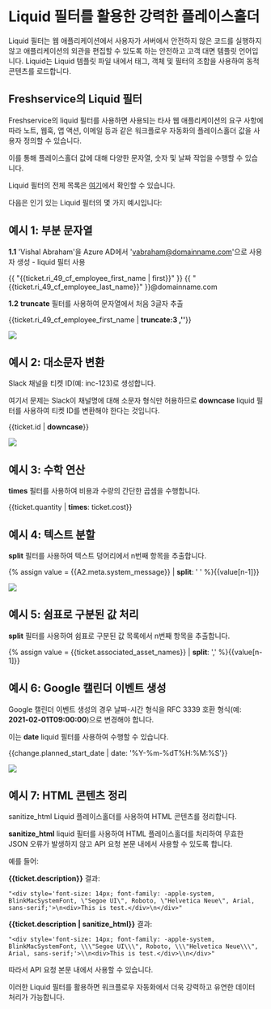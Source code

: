 # Liquid 필터를 활용한 강력한 플레이스홀더

Liquid 필터는 웹 애플리케이션에서 사용자가 서버에서 안전하지 않은 코드를 실행하지 않고 애플리케이션의 외관을 편집할 수 있도록 하는 안전하고 고객 대면 템플릿 언어입니다. Liquid는 Liquid 템플릿 파일 내에서 태그, 객체 및 필터의 조합을 사용하여 동적 콘텐츠를 로드합니다.

## Freshservice의 Liquid 필터

Freshservice의 liquid 필터를 사용하면 사용되는 타사 웹 애플리케이션의 요구 사항에 따라 노트, 웹훅, 앱 액션, 이메일 등과 같은 워크플로우 자동화의 플레이스홀더 값을 사용자 정의할 수 있습니다.

이를 통해 플레이스홀더 값에 대해 다양한 문자열, 숫자 및 날짜 작업을 수행할 수 있습니다.

Liquid 필터의 전체 목록은 [여기](https://shopify.github.io/liquid/basics/introduction/)에서 확인할 수 있습니다.

다음은 인기 있는 Liquid 필터의 몇 가지 예시입니다:

## 예시 1: 부분 문자열

**1.1** 'Vishal Abraham'을 Azure AD에서 'vabraham@domainname.com'으로 사용자 생성 - liquid 필터 사용

{{ "{{ticket.ri_49_cf_employee_first_name | first}}" }} {{ "{{ticket.ri_49_cf_employee_last_name}}" }}@domainname.com

**1.2** **truncate** 필터를 사용하여 문자열에서 처음 3글자 추출

{{ticket.ri_49_cf_employee_first_name | **truncate:3 ,''**}}

<img src="https:/s3.amazonaws.com/cdn.freshdesk.com/data/helpdesk/attachments/production/50002706324/original/LzhknwNWKZS7EV0nor7kYcBj02iNMaXdNQ.png?1616562538" style="width: auto;" class="fr-fic fr-fil fr-dib" data-attachment="[object Object]" data-id="50002706324" />

## 예시 2: 대소문자 변환

Slack 채널을 티켓 ID(예: inc-123)로 생성합니다.

여기서 문제는 Slack이 채널명에 대해 소문자 형식만 허용하므로 **downcase** liquid 필터를 사용하여 티켓 ID를 변환해야 한다는 것입니다.

{{ticket.id | **downcase**}}

<img src="https:/s3.amazonaws.com/cdn.freshdesk.com/data/helpdesk/attachments/production/50002706335/original/g4l2NFkUaeGqFFBftb3bgicIRLwc8ygduQ.png?1616562595" style="width: auto;" class="fr-fic fr-fil fr-dib" data-attachment="[object Object]" data-id="50002706335" />

## 예시 3: 수학 연산

**times** 필터를 사용하여 비용과 수량의 간단한 곱셈을 수행합니다.

{{ticket.quantity | **times**: ticket.cost}}

## 예시 4: 텍스트 분할

**split** 필터를 사용하여 텍스트 덩어리에서 n번째 항목을 추출합니다.

{% assign value = {{A2.meta.system_message}} | **split**: ' ' %}{{value[n-1]}}

<img src="https:/s3.amazonaws.com/cdn.freshdesk.com/data/helpdesk/attachments/production/50002706339/original/sx0fL90KJ11et4N328iBrAeGSrQFErgEEg.png?1616562636" style="width: auto;" class="fr-fic fr-fil fr-dib" data-attachment="[object Object]" data-id="50002706339" />

## 예시 5: 쉼표로 구분된 값 처리

**split** 필터를 사용하여 쉼표로 구분된 값 목록에서 n번째 항목을 추출합니다.

{% assign value = {{ticket.associated_asset_names}} | **split**: ',' %}{{value[n-1]}}

## 예시 6: Google 캘린더 이벤트 생성

Google 캘린더 이벤트 생성의 경우 날짜-시간 형식을 RFC 3339 호환 형식(예: **2021-02-01T09:00:00**)으로 변경해야 합니다.

이는 **date** liquid 필터를 사용하여 수행할 수 있습니다.

{{change.planned_start_date | date: '%Y-%m-%dT%H:%M:%S'}}

<img src="https:/s3.amazonaws.com/cdn.freshdesk.com/data/helpdesk/attachments/production/50002706359/original/FFJzPTNnwZQ025c0rv16YMJZRzc9S6YeuQ.png?1616562891" style="width: auto;" class="fr-fic fr-fil fr-dib" data-attachment="[object Object]" data-id="50002706359" />

## 예시 7: HTML 콘텐츠 정리

sanitize_html Liquid 플레이스홀더를 사용하여 HTML 콘텐츠를 정리합니다.

**sanitize_html** liquid 필터를 사용하여 HTML 플레이스홀더를 처리하여 무효한 JSON 오류가 발생하지 않고 API 요청 본문 내에서 사용할 수 있도록 합니다.

예를 들어:

**{{ticket.description}}** 결과:

```
"<div style='font-size: 14px; font-family: -apple-system, BlinkMacSystemFont, \"Segoe UI\", Roboto, \"Helvetica Neue\", Arial, sans-serif;'>\n<div>This is test.</div>\n</div>"
```

**{{ticket.description | sanitize_html}}** 결과:

```
"<div style='font-size: 14px; font-family: -apple-system, BlinkMacSystemFont, \\\"Segoe UI\\\", Roboto, \\\"Helvetica Neue\\\", Arial, sans-serif;'>\\n<div>This is test.</div>\\n</div>"
```

따라서 API 요청 본문 내에서 사용할 수 있습니다.

이러한 Liquid 필터를 활용하면 워크플로우 자동화에서 더욱 강력하고 유연한 데이터 처리가 가능합니다.